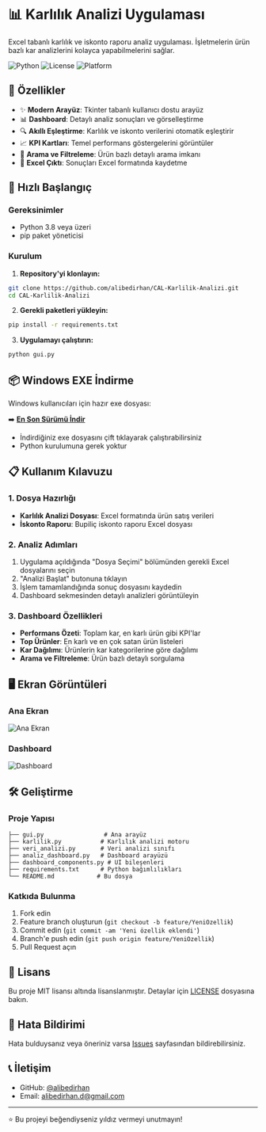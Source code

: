 # 📊 Karlılık Analizi Uygulaması

Excel tabanlı karlılık ve iskonto raporu analiz uygulaması. İşletmelerin ürün bazlı kar analizlerini kolayca yapabilmelerini sağlar.

![Python](https://img.shields.io/badge/Python-3.8+-blue.svg)
![License](https://img.shields.io/badge/License-MIT-green.svg)
![Platform](https://img.shields.io/badge/Platform-Windows%20%7C%20Linux-lightgrey.svg)

## 🎯 Özellikler

- ✨ **Modern Arayüz**: Tkinter tabanlı kullanıcı dostu arayüz
- 📊 **Dashboard**: Detaylı analiz sonuçları ve görselleştirme
- 🔍 **Akıllı Eşleştirme**: Karlılık ve iskonto verilerini otomatik eşleştirir
- 📈 **KPI Kartları**: Temel performans göstergelerini görüntüler
- 🔎 **Arama ve Filtreleme**: Ürün bazlı detaylı arama imkanı
- 📑 **Excel Çıktı**: Sonuçları Excel formatında kaydetme

## 🚀 Hızlı Başlangıç

### Gereksinimler

- Python 3.8 veya üzeri
- pip paket yöneticisi

### Kurulum

1. **Repository'yi klonlayın:**
```bash
git clone https://github.com/alibedirhan/CAL-Karlilik-Analizi.git
cd CAL-Karlilik-Analizi
```

2. **Gerekli paketleri yükleyin:**
```bash
pip install -r requirements.txt
```

3. **Uygulamayı çalıştırın:**
```bash
python gui.py
```

## 📦 Windows EXE İndirme

Windows kullanıcıları için hazır exe dosyası:

➡️ **[En Son Sürümü İndir](https://github.com/alibedirhan/CAL-Karlilik-Analizi/releases/latest)**

- İndirdiğiniz exe dosyasını çift tıklayarak çalıştırabilirsiniz
- Python kurulumuna gerek yoktur

## 📋 Kullanım Kılavuzu

### 1. Dosya Hazırlığı
- **Karlılık Analizi Dosyası**: Excel formatında ürün satış verileri
- **İskonto Raporu**: Bupiliç iskonto raporu Excel dosyası

### 2. Analiz Adımları
1. Uygulama açıldığında "Dosya Seçimi" bölümünden gerekli Excel dosyalarını seçin
2. "Analizi Başlat" butonuna tıklayın
3. İşlem tamamlandığında sonuç dosyasını kaydedin
4. Dashboard sekmesinden detaylı analizleri görüntüleyin

### 3. Dashboard Özellikleri
- **Performans Özeti**: Toplam kar, en karlı ürün gibi KPI'lar
- **Top Ürünler**: En karlı ve en çok satan ürün listeleri
- **Kar Dağılımı**: Ürünlerin kar kategorilerine göre dağılımı
- **Arama ve Filtreleme**: Ürün bazlı detaylı sorgulama

## 🖥️ Ekran Görüntüleri

### Ana Ekran
![Ana Ekran](docs/screenshots/ana-ekran.png)

### Dashboard
![Dashboard](docs/screenshots/dashboard.png)

## 🛠️ Geliştirme

### Proje Yapısı
```
├── gui.py                 # Ana arayüz
├── karlilik.py           # Karlılık analizi motoru
├── veri_analizi.py       # Veri analizi sınıfı
├── analiz_dashboard.py   # Dashboard arayüzü
├── dashboard_components.py # UI bileşenleri
├── requirements.txt      # Python bağımlılıkları
└── README.md            # Bu dosya
```

### Katkıda Bulunma
1. Fork edin
2. Feature branch oluşturun (`git checkout -b feature/YeniOzellik`)
3. Commit edin (`git commit -am 'Yeni özellik eklendi'`)
4. Branch'e push edin (`git push origin feature/YeniOzellik`)
5. Pull Request açın

## 📄 Lisans

Bu proje MIT lisansı altında lisanslanmıştır. Detaylar için [LICENSE](LICENSE) dosyasına bakın.

## 🐛 Hata Bildirimi

Hata bulduysanız veya öneriniz varsa [Issues](https://github.com/alibedirhan/CAL-Karlilik-Analizi/issues) sayfasından bildirebilirsiniz.

## 📞 İletişim

- GitHub: [@alibedirhan](https://github.com/alibedirhan)
- Email: alibedirhan.d@gmail.com

---

⭐ Bu projeyi beğendiyseniz yıldız vermeyi unutmayın!
